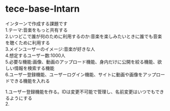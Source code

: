 # tece-base-Intarn
インターンで作成する課題です<br>
1.テーマ:音楽をもっと共有する<br>
2.いつどこで誰が何のために利用するのか:音楽を楽しみたいときに誰でも音楽を聴くために利用する<br>
3.メインユーザーのイメージ:音楽が好きな人<br>
4.想定するユーザー数:1000人<br>
5.必要な機能:画像、動画のアップロード機能、身内だけに公開を絞る機能、欲しい情報を検索する機能<br>
6.ユーザー登録機能、ユーザーログイン機能、サイトに動画や画像をアップロードできる機能を入れる<br>

1.ユーザー登録機能を作る。IDは変更不可能で管理し、名前変更はいつでもできるようにする<br>
2.
